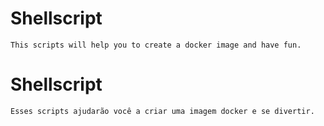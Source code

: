 # Shellscript
    This scripts will help you to create a docker image and have fun.

# Shellscript
    Esses scripts ajudarão você a criar uma imagem docker e se divertir.
